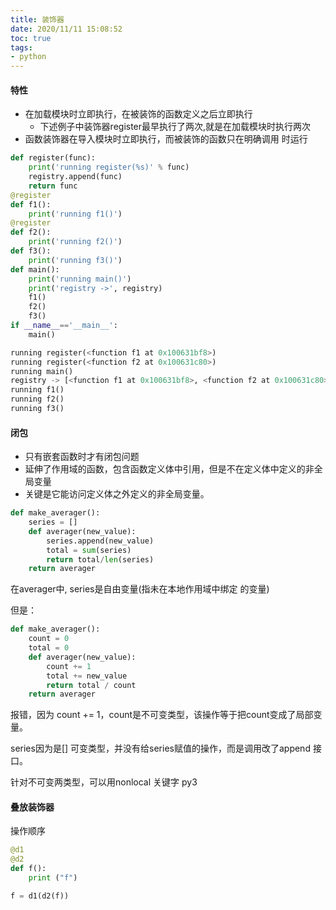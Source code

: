 ```yaml
---
title: 装饰器
date: 2020/11/11 15:08:52
toc: true
tags:
- python
---
```





#### 特性

* 在加载模块时立即执行，在被装饰的函数定义之后立即执行
  * 下述例子中装饰器register最早执行了两次,就是在加载模块时执行两次
* 函数装饰器在导入模块时立即执行，而被装饰的函数只在明确调用
时运行

```python
def register(func):
    print('running register(%s)' % func)
    registry.append(func) 
    return func
@register 
def f1():
    print('running f1()')
@register
def f2():
	print('running f2()')
def f3(): 
	print('running f3()')
def main():
    print('running main()')
    print('registry ->', registry)
    f1()
    f2()
    f3()
if __name__=='__main__':
	main()

running register(<function f1 at 0x100631bf8>)
running register(<function f2 at 0x100631c80>)
running main()
registry -> [<function f1 at 0x100631bf8>, <function f2 at 0x100631c80>]
running f1()
running f2()
running f3()
```



#### 闭包
* 只有嵌套函数时才有闭包问题
* 延伸了作用域的函数，包含函数定义体中引用，但是不在定义体中定义的非全局变量
* 关键是它能访问定义体之外定义的非全局变量。

```python
def make_averager():
    series = []
    def averager(new_value):
        series.append(new_value)
        total = sum(series)
        return total/len(series)
	return averager
```

在averager中, series是自由变量(指未在本地作用域中绑定 的变量)

但是：

```python
def make_averager():
    count = 0
    total = 0
    def averager(new_value):
        count += 1
        total += new_value
        return total / count
    return averager
```

报错，因为 count += 1，count是不可变类型，该操作等于把count变成了局部变量。

series因为是[] 可变类型，并没有给series赋值的操作，而是调用改了append 接口。

针对不可变两类型，可以用nonlocal 关键字 py3

#### 叠放装饰器

操作顺序

```python
@d1
@d2
def f():
	print ("f")

f = d1(d2(f))
```

